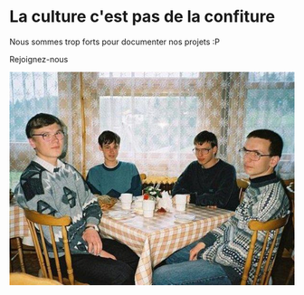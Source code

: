 # La culture c'est pas de la confiture
Nous sommes trop forts pour documenter nos projets :P

Rejoignez-nous

![Join us](ressources/join_us.jpeg)